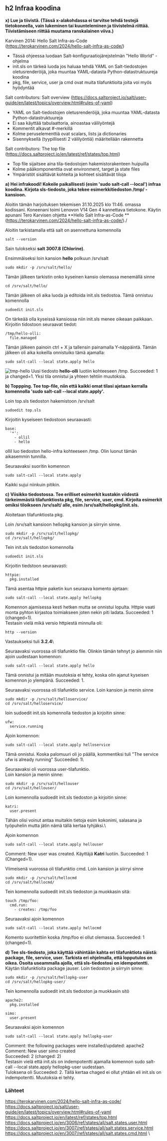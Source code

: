 ## h2 Infraa koodina

**x) Lue ja tiivistä. (Tässä x-alakohdassa ei tarvitse tehdä testejä tietokoneella, vain lukeminen tai kuunteleminen ja tiivistelmä riittää. Tiivistämiseen riittää muutama ranskalainen viiva.)**

Karvinen 2014: Hello Salt Infra-as-Code (https://terokarvinen.com/2024/hello-salt-infra-as-code/) 

- Tässä ohjeessa luodaan Salt-konfiguraatiojärejstelmän "Hello World" -ohjelma
- init.sls on tärkeä luoda jos haluaa tehdä YAML on Salt-tiedostojen oletusrenderöijä, joka muuntaa YAML-datasta Python-datastruktuureja koodina
- pkg, file, service, user ja cmd ovat muita tilafunktioita joita voi myös hyödyntää

Salt contributors: Salt overview (https://docs.saltproject.io/salt/user-guide/en/latest/topics/overview.html#rules-of-yaml)

- YAML on Salt-tiedostojen oletusrenderöijä, joka muuntaa YAML-datasta Python-datastruktuureja
- Ei saa käyttää tabulaattoria, ainoastaa välilyöntejä
- Kommentit alkavat #-merkillä
- Kolme peruselementtiä ovat scalars, lists ja dictionaries
- Sisennyksellä (tyypillisesti 2 välilyöntiä) määritellään rakennetta

Salt contributors: The top file (https://docs.saltproject.io/en/latest/ref/states/top.html)

- Top file sijaitsee aina tila-tiedostojen hakemistorakenteen huipuilla
- Kolme pääkomponenttia ovat environment, target ja state files
- Ympäristöt sisältävät kohteita ja kohteet sisältävät tiloja

**a) Hei infrakoodi! Kokeile paikallisesti (esim 'sudo salt-call --local') infraa koodina. Kirjota sls-tiedosto, joka tekee esimerkkitiedoston /tmp/ -kansioon.**

Aloitin tämän harjoituksen tekemisen 31.10.2025 klo 11:46. omassa kodissani. Koneenani toimi Lenovon V14 Gen 4 kannettava tietokone. Käytin apunani Tero Karvisen ohjetta **Hello Salt Infra-as-Code
** (https://terokarvinen.com/2024/hello-salt-infra-as-code/)./

Aloitin tarkistamalla että salt on asennettuna komennolla
```
salt --version
```
Sain tulokseksi **salt 3007.8 (Chlorine)**.

Ensimmäiseksi loin kansion **hello** polkuun /srv/salt
```
sudo mkdir -p /srv/salt/hello/
```
Tämän jälkeen tarkistin onko kyseinen kansio olemassa menemällä sinne
```
cd /srv/salt/hello/
```
Tämän jälkeen oli aika luoda ja editoida init.sls tiedostoa. Tämä onnistuu komennolla
```
sudoedit init.sls
```
On tärkeää olla kyseissä kansiossa niin init.sls menee oikeaan paikkaan. Kirjoitin tidostoon seuraavat tiedot:
```
/tmp/hello-olli:
  file.managed
```

Tämän jälkeen painoin ctrl + X ja tallensin painamalla Y-näppäintä. Tämän jälkeen oli aika kokeilla onnistuiko tämä ajamalla:
```
sudo salt-call --local state.apply hello
```
![tmp-hello](tmp-hello.png)
Uusi tiedosto **hello-olli** luotiin kohteeseen /tmp. Succeeded: 1 ja changed=1. Yksi tila onnistui ja yhteen tehtiin muutoksia. 


**b) Toppping. Tee top-file, niin että kaikki omat tilasi ajetaan kerralla komennolla 'sudo salt-call --local state.apply'.**

Loin top.sls tiedoston hakemistoon /srv/salt
```
sudoedit top.sls
```
Kirjoitin kyseiseen tiedostoon seuraavasti:
```
base:
  '*':
    - ollil
    - hello
```
ollil luo tiedoston hello-infra kohteeseen /tmp. Olin luonut tämän aikasemmin tunnilla. 

Seuraavaksi suoritin komennon 
```
sudo salt-call --local state.apply
```

Kaikki sujui niinkuin pitikin. 

**c) Viisikko tiedostossa. Tee erilliset esimerkit kustakin viidestä tärkeimmästä tilafunktiosta pkg, file, service, user, cmd. Kirjoita esimerkit omiksi tiloikseen /srv/salt/ alle, esim /srv/salt/hellopkg/init.sls.**

Aloitetaan tilafunktiosta pkg.

Loin /srv/salt kansioon hellopkg kansion ja siirryin sinne.
```
sudo mkdir -p /srv/salt/hellopkg/
cd /srv/salt/hellopkg/
```
Tein init.sls tiedoston komennolla
```
sudoedit init.sls
```

Kirjoitin tiedstoon seuraavasti:
```
httpie:
  pkg.installed
```
Tämä asentaa httpie paketin kun seuraava komento ajetaan:
```
sudo salt-call --local state.apply hellopkg
```
Komennon ajamisessa kesti hetken mutta se onnistui lopulta. Httpie vaati monta pyhton kirjastoa toimiakseen joten nekin piti ladata. 
Succeeded: 1 (changed=1).\
Testasin vielä mikä versio httpiestä minnulla oli:
```
http --version
```
Vastaukseksi tuli **3.2.4**\


Seuraavaksi vuorossa oli tilafunktio file. Olinkin tämän tehnyt jo aiemmin niin ajoin uudestaan komennon:
```
sudo salt-call --local state.apply hello
```
Tämä onnistui ja mitään muutoksia ei tehty, koska olin ajanut kyseisen komennon jo ylempänä. Succeeded: 1.

Seuraavaksi vuorossa oli tilafunktio service.
Loin kansion ja menin sinne
```
sudo mkdir -p /srv/salt/helloservice/
cd /srv/salt/helloservice/
```
loin sudoedit init.sls komennolla tiedoston ja kirjoitin sinne:
```
ufw:
  service.running
```

Ajoin komennon:
```
sudo salt-call --local state.apply helloservice
```
Tämä onnistui. Koska palomuuri oli jo päällä, kommentiksi tuli "The service ufw is already running" Succeeded: 1\

Seuraavaksi oli vuorossa user-tilafunktio.\
Loin kansion ja menin sinne:
```
sudo mkdir -p /srv/salt/hellouser
cd /srv/salt/hellouser/
```
Loin komennolla sudoedit init.sls tiedoston ja kirjoitin sinne:
```
katri:
  user.present
```
Tähän olisi voinut antaa muitakin tietoja esim kokonimi, salasana ja työpuhelin mutta jätin nämä tällä kertaa tyhjäksi.\

Ajoin komennon
```
sudo salt-call --local state.apply hellouser
```
Comment: New user was created. Käyttäjä **Katri** luotiin. Succeeded: 1 (Changed=1).

Viimeisenä vuorossa oli tilafunktio cmd. Loin kansion ja siirryi sinne
```
sudo mkdir -p /srv/salt/hellocmd
cd /srv/salt/hellocmd/
```
Tein komennolla sudoedit init.sls tiedoston ja muokkasin sitä:
```
touch /tmp/foo:
  cmd.run:
    - creates: /tmp/foo
```
Seuraavaksi ajoin komennon 
```
sudo salt-call --local state.apply hellocmd
```
Komento suoritettiin koska /tmp/foo ei ollut olemassa. Succeeded: 1 (changed=1). 


**d) Tee sls-tiedosto, joka käyttää vähintään kahta eri tilafunktiota näistä: package, file, service, user. Tarkista eri ohjelmalla, että lopputulos on oikea. Osoita useammalla ajolla, että sls-tiedostosi on idempotentti.**
Käytän tilafunktioita package jauser. Loin tiedoston ja siirryin sinne:
```
sudo mkdir -p /srv/salt/hellopkg-user
cd /srv/salt/hellopkg-user/
```
Tein komennolla sudoedit init.sls tiedoston ja muokkasin sitö
```
apache2:
  pkg.installed

simo:
  user.present
```

Seuraavaksi ajoin komennon 
```
sudo salt-call --local state.apply hellopkg-user
```
Comment: the following packages were installed/updated: apache2\
Comment: New user simo  created\
Succeeded: 2 (changed: 2)\
Testasin vielä että init.sls on indempotentti ajamalla komennon sudo salt-call --local state.apply hellopkg-user
uudestaan. \
Tuloksena oli Succeeded: 2. Tällä kertaa chaged ei ollut yhtään eli init.sls on indempotentti. Muutoksia ei tehty. 


### Lähteet

https://terokarvinen.com/2024/hello-salt-infra-as-code/ \
https://docs.saltproject.io/salt/user-guide/en/latest/topics/overview.html#rules-of-yaml \
https://docs.saltproject.io/en/latest/ref/states/top.html \
https://docs.saltproject.io/en/3006/ref/states/all/salt.states.user.html \
https://docs.saltproject.io/en/3007/ref/states/all/salt.states.service.html \
https://docs.saltproject.io/en/3007/ref/states/all/salt.states.cmd.html \
